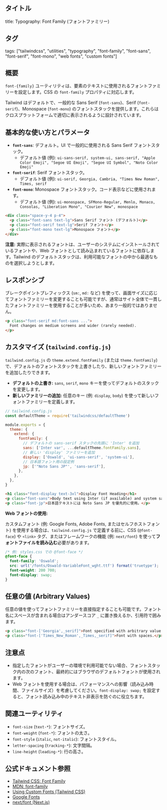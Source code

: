 ## タイトル
title: Typography: Font Family (フォントファミリー)

## タグ
tags: ["tailwindcss", "utilities", "typography", "font-family", "font-sans", "font-serif", "font-mono", "web fonts", "custom fonts"]

## 概要
`font-{family}` ユーティリティは、要素のテキストに使用されるフォントファミリーを設定します。CSS の `font-family` プロパティに対応します。

Tailwind はデフォルトで、一般的な Sans Serif (`font-sans`)、Serif (`font-serif`)、Monospace (`font-mono`) のフォントスタックを提供します。これらはクロスプラットフォームで適切に表示されるように設計されています。

## 基本的な使い方とパラメータ

*   **`font-sans`**: デフォルト。UI で一般的に使用される Sans Serif フォントスタック。
    *   デフォルト値 (例): `ui-sans-serif, system-ui, sans-serif, "Apple Color Emoji", "Segoe UI Emoji", "Segoe UI Symbol", "Noto Color Emoji"`
*   **`font-serif`**: Serif フォントスタック。
    *   デフォルト値 (例): `ui-serif, Georgia, Cambria, "Times New Roman", Times, serif`
*   **`font-mono`**: Monospace フォントスタック。コード表示などに使用されます。
    *   デフォルト値 (例): `ui-monospace, SFMono-Regular, Menlo, Monaco, Consolas, "Liberation Mono", "Courier New", monospace`

```html
<div class="space-y-4 p-4">
  <p class="font-sans text-lg">Sans Serif フォント (デフォルト)</p>
  <p class="font-serif text-lg">Serif フォント</p>
  <p class="font-mono text-lg">Monospace フォント</p>
</div>
```
**注意:** 実際に表示されるフォントは、ユーザーのシステムにインストールされているフォントや、Web フォントとして読み込まれているフォントに依存します。Tailwind のデフォルトスタックは、利用可能なフォントの中から最適なものを選択しようとします。

## レスポンシブ

ブレークポイントプレフィックス (`sm:`, `md:` など) を使って、画面サイズに応じてフォントファミリーを変更することも可能ですが、通常はサイト全体で一貫したフォントファミリーを使用することが多いため、あまり一般的ではありません。

```html
<p class="font-serif md:font-sans ...">
  Font changes on medium screens and wider (rarely needed).
</p>
```

## カスタマイズ (`tailwind.config.js`)

`tailwind.config.js` の `theme.extend.fontFamily` (または `theme.fontFamily`) で、デフォルトのフォントスタックを上書きしたり、新しいフォントファミリーを追加したりできます。

*   **デフォルトの上書き:** `sans`, `serif`, `mono` キーを使ってデフォルトのスタックを変更します。
*   **新しいファミリーの追加:** 任意のキー (例: `display`, `body`) を使って新しいフォントファミリーを定義します。

```javascript
// tailwind.config.js
const defaultTheme = require('tailwindcss/defaultTheme')

module.exports = {
  theme: {
    extend: {
      fontFamily: {
        // デフォルトの sans-serif スタックの先頭に 'Inter' を追加
        sans: ['Inter var', ...defaultTheme.fontFamily.sans],
        // 新しい 'display' ファミリーを追加
        display: ['Oswald', 'ui-sans-serif', 'system-ui'],
        // 日本語フォント用の設定例
        jp: ['"Noto Sans JP"', 'sans-serif'],
      },
    },
  },
}
```

```html
<h1 class="font-display text-3xl">Display Font Heading</h1>
<p class="font-sans">Body text using Inter (if available) and system sans-serif fonts.</p>
<p class="font-jp">日本語テキストには Noto Sans JP を優先的に使用。</p>
```

**Web フォントの使用:**

カスタムフォント (例: Google Fonts, Adobe Fonts, またはセルフホストフォント) を使用する場合は、`tailwind.config.js` で定義する前に、CSS (`@font-face`) や `<link>` タグ、またはフレームワークの機能 (例: `next/font`) を使って**フォントファイルを読み込む**必要があります。

```css
/* 例: styles.css での @font-face */
@font-face {
  font-family: 'Oswald';
  src: url('/fonts/Oswald-VariableFont_wght.ttf') format('truetype');
  font-weight: 200 700;
  font-display: swap;
}
```

## 任意の値 (Arbitrary Values)

任意の値を使ってフォントファミリーを直接指定することも可能です。フォント名にスペースが含まれる場合はアンダースコア `_` に置き換えるか、引用符で囲みます。

```html
<p class="font-['Georgia',_serif]">Font specified with arbitrary value.</p>
<p class="font-['Times_New_Roman',_Times,_serif]">Font with spaces.</p>
```

## 注意点

*   指定したフォントがユーザーの環境で利用可能でない場合、フォントスタック内の次のフォント、最終的にはブラウザのデフォルトフォントが使用されます。
*   Web フォントを使用する場合は、パフォーマンスへの影響（読み込み時間、ファイルサイズ）を考慮してください。`font-display: swap;` を設定すると、フォント読み込み中のテキスト非表示を防ぐのに役立ちます。

## 関連ユーティリティ

*   `font-size` (`text-*`): フォントサイズ。
*   `font-weight` (`font-*`): フォントの太さ。
*   `font-style` (`italic`, `not-italic`): フォントスタイル。
*   `letter-spacing` (`tracking-*`): 文字間隔。
*   `line-height` (`leading-*`): 行の高さ。

## 公式ドキュメント参照
*   [Tailwind CSS: Font Family](https://tailwindcss.com/docs/font-family)
*   [MDN: font-family](https://developer.mozilla.org/en-US/docs/Web/CSS/font-family)
*   [Using Custom Fonts (Tailwind CSS)](https://tailwindcss.com/docs/font-family#using-custom-fonts)
*   [Google Fonts](https://fonts.google.com/)
*   [next/font (Next.js)](https://nextjs.org/docs/app/building-your-application/optimizing/fonts)